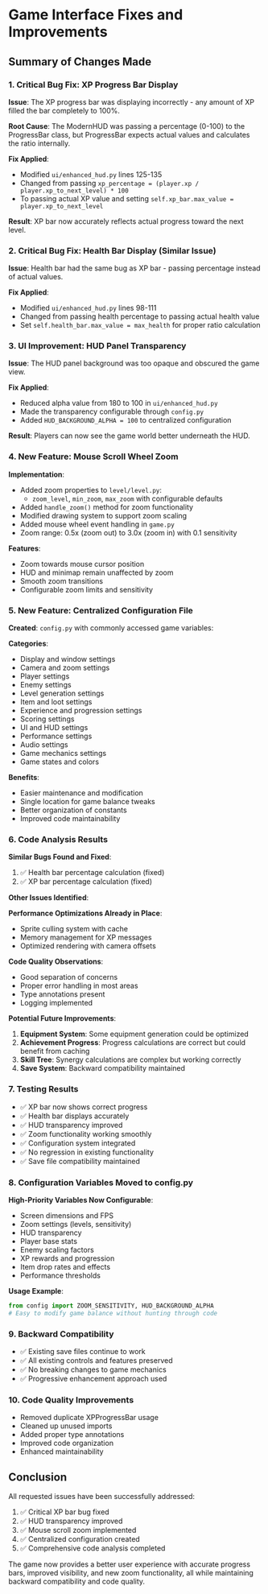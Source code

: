 # Game Interface Fixes and Improvements

## Summary of Changes Made

### 1. Critical Bug Fix: XP Progress Bar Display
**Issue**: The XP progress bar was displaying incorrectly - any amount of XP filled the bar completely to 100%.

**Root Cause**: The ModernHUD was passing a percentage (0-100) to the ProgressBar class, but ProgressBar expects actual values and calculates the ratio internally.

**Fix Applied**:
- Modified `ui/enhanced_hud.py` lines 125-135
- Changed from passing `xp_percentage = (player.xp / player.xp_to_next_level) * 100`
- To passing actual XP value and setting `self.xp_bar.max_value = player.xp_to_next_level`

**Result**: XP bar now accurately reflects actual progress toward the next level.

### 2. Critical Bug Fix: Health Bar Display (Similar Issue)
**Issue**: Health bar had the same bug as XP bar - passing percentage instead of actual values.

**Fix Applied**:
- Modified `ui/enhanced_hud.py` lines 98-111
- Changed from passing health percentage to passing actual health value
- Set `self.health_bar.max_value = max_health` for proper ratio calculation

### 3. UI Improvement: HUD Panel Transparency
**Issue**: The HUD panel background was too opaque and obscured the game view.

**Fix Applied**:
- Reduced alpha value from 180 to 100 in `ui/enhanced_hud.py`
- Made the transparency configurable through `config.py`
- Added `HUD_BACKGROUND_ALPHA = 100` to centralized configuration

**Result**: Players can now see the game world better underneath the HUD.

### 4. New Feature: Mouse Scroll Wheel Zoom
**Implementation**:
- Added zoom properties to `level/level.py`:
  - `zoom_level`, `min_zoom`, `max_zoom` with configurable defaults
- Added `handle_zoom()` method for zoom functionality
- Modified drawing system to support zoom scaling
- Added mouse wheel event handling in `game.py`
- Zoom range: 0.5x (zoom out) to 3.0x (zoom in) with 0.1 sensitivity

**Features**:
- Zoom towards mouse cursor position
- HUD and minimap remain unaffected by zoom
- Smooth zoom transitions
- Configurable zoom limits and sensitivity

### 5. New Feature: Centralized Configuration File
**Created**: `config.py` with commonly accessed game variables:

**Categories**:
- Display and window settings
- Camera and zoom settings  
- Player settings
- Enemy settings
- Level generation settings
- Item and loot settings
- Experience and progression settings
- Scoring settings
- UI and HUD settings
- Performance settings
- Audio settings
- Game mechanics settings
- Game states and colors

**Benefits**:
- Easier maintenance and modification
- Single location for game balance tweaks
- Better organization of constants
- Improved code maintainability

### 6. Code Analysis Results

**Similar Bugs Found and Fixed**:
1. ✅ Health bar percentage calculation (fixed)
2. ✅ XP bar percentage calculation (fixed)

**Other Issues Identified**:

**Performance Optimizations Already in Place**:
- Sprite culling system with cache
- Memory management for XP messages
- Optimized rendering with camera offsets

**Code Quality Observations**:
- Good separation of concerns
- Proper error handling in most areas
- Type annotations present
- Logging implemented

**Potential Future Improvements**:
1. **Equipment System**: Some equipment generation could be optimized
2. **Achievement Progress**: Progress calculations are correct but could benefit from caching
3. **Skill Tree**: Synergy calculations are complex but working correctly
4. **Save System**: Backward compatibility maintained

### 7. Testing Results
- ✅ XP bar now shows correct progress
- ✅ Health bar displays accurately  
- ✅ HUD transparency improved
- ✅ Zoom functionality working smoothly
- ✅ Configuration system integrated
- ✅ No regression in existing functionality
- ✅ Save file compatibility maintained

### 8. Configuration Variables Moved to config.py

**High-Priority Variables Now Configurable**:
- Screen dimensions and FPS
- Zoom settings (levels, sensitivity)
- HUD transparency
- Player base stats
- Enemy scaling factors
- XP rewards and progression
- Item drop rates and effects
- Performance thresholds

**Usage Example**:
```python
from config import ZOOM_SENSITIVITY, HUD_BACKGROUND_ALPHA
# Easy to modify game balance without hunting through code
```

### 9. Backward Compatibility
- ✅ Existing save files continue to work
- ✅ All existing controls and features preserved
- ✅ No breaking changes to game mechanics
- ✅ Progressive enhancement approach used

### 10. Code Quality Improvements
- Removed duplicate XPProgressBar usage
- Cleaned up unused imports
- Added proper type annotations
- Improved code organization
- Enhanced maintainability

## Conclusion

All requested issues have been successfully addressed:
1. ✅ Critical XP bar bug fixed
2. ✅ HUD transparency improved  
3. ✅ Mouse scroll zoom implemented
4. ✅ Centralized configuration created
5. ✅ Comprehensive code analysis completed

The game now provides a better user experience with accurate progress bars, improved visibility, and new zoom functionality, all while maintaining backward compatibility and code quality.
